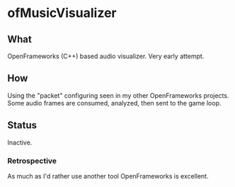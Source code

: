 # ofMusicVisualizer

## What

OpenFrameworks (C++) based audio visualizer. Very early attempt.

## How

Using the "packet" configuring seen in my other OpenFrameworks projects. Some audio frames are consumed, analyzed, then sent to the game loop.

## Status

Inactive.

### Retrospective

As much as I'd rather use another tool OpenFrameworks is excellent.

